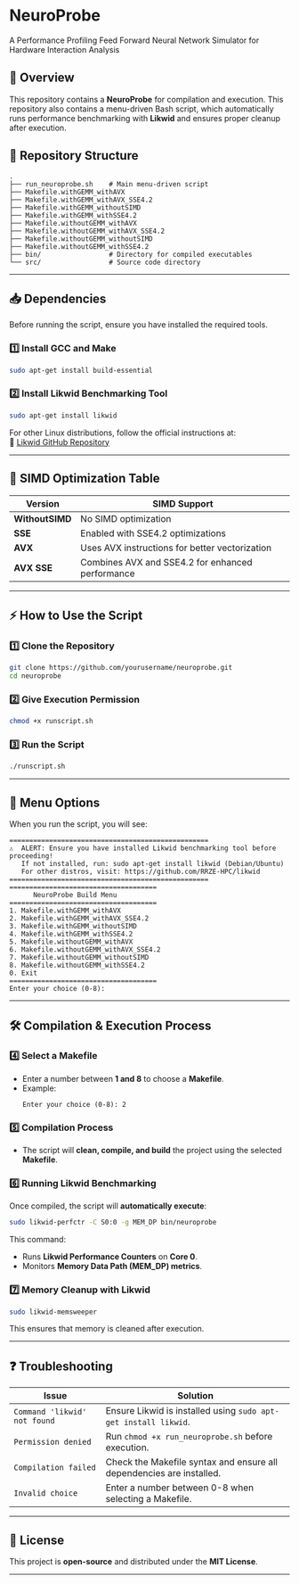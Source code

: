 # NeuroProbe
  A Performance Profiling Feed Forward Neural Network Simulator for Hardware Interaction Analysis

## 📌 Overview
This repository contains a **NeuroProbe** for compilation and execution. This repository also contains a menu-driven Bash script, which automatically runs performance benchmarking with **Likwid** and ensures proper cleanup after execution.


## 📂 Repository Structure
```
.
├── run_neuroprobe.sh    # Main menu-driven script
├── Makefile.withGEMM_withAVX
├── Makefile.withGEMM_withAVX_SSE4.2
├── Makefile.withGEMM_withoutSIMD
├── Makefile.withGEMM_withSSE4.2
├── Makefile.withoutGEMM_withAVX
├── Makefile.withoutGEMM_withAVX_SSE4.2
├── Makefile.withoutGEMM_withoutSIMD
├── Makefile.withoutGEMM_withSSE4.2
├── bin/                 # Directory for compiled executables
└── src/                 # Source code directory
```


---

## 📥 Dependencies
Before running the script, ensure you have installed the required tools.

### 1️⃣ **Install GCC and Make**
```sh
sudo apt-get install build-essential
```

### 2️⃣ **Install Likwid Benchmarking Tool**
```sh
sudo apt-get install likwid
```
For other Linux distributions, follow the official instructions at:  
🔗 [Likwid GitHub Repository](https://github.com/RRZE-HPC/likwid)

---

## 📌 SIMD Optimization Table
| Version | SIMD Support |
|---------|-------------|
| **WithoutSIMD** | No SIMD optimization |
| **SSE** | Enabled with SSE4.2 optimizations |
| **AVX** | Uses AVX instructions for better vectorization |
| **AVX SSE** | Combines AVX and SSE4.2 for enhanced performance |

---

## ⚡ How to Use the Script
### 1️⃣ **Clone the Repository**
```sh
git clone https://github.com/yourusername/neuroprobe.git
cd neuroprobe
```

### 2️⃣ **Give Execution Permission**
```sh
chmod +x runscript.sh
```

### 3️⃣ **Run the Script**
```sh
./runscript.sh
```

---

## 📌 Menu Options
When you run the script, you will see:

```
==================================================
⚠️  ALERT: Ensure you have installed Likwid benchmarking tool before proceeding!
   If not installed, run: sudo apt-get install likwid (Debian/Ubuntu)
   For other distros, visit: https://github.com/RRZE-HPC/likwid
==================================================
=====================================
      NeuroProbe Build Menu          
=====================================
1. Makefile.withGEMM_withAVX
2. Makefile.withGEMM_withAVX_SSE4.2
3. Makefile.withGEMM_withoutSIMD
4. Makefile.withGEMM_withSSE4.2
5. Makefile.withoutGEMM_withAVX
6. Makefile.withoutGEMM_withAVX_SSE4.2
7. Makefile.withoutGEMM_withoutSIMD
8. Makefile.withoutGEMM_withSSE4.2
0. Exit
=====================================
Enter your choice (0-8): 
```

---

## 🛠️ Compilation & Execution Process

### 4️⃣ **Select a Makefile**
- Enter a number between **1 and 8** to choose a **Makefile**.
- Example:
  ```
  Enter your choice (0-8): 2
  ```

### 5️⃣ **Compilation Process**
- The script will **clean, compile, and build** the project using the selected **Makefile**.

### 6️⃣ **Running Likwid Benchmarking**
Once compiled, the script will **automatically execute**:

```sh
sudo likwid-perfctr -C S0:0 -g MEM_DP bin/neuroprobe
```
This command:
- Runs **Likwid Performance Counters** on **Core 0**.
- Monitors **Memory Data Path (MEM_DP) metrics**.

### 7️⃣ **Memory Cleanup with Likwid**
```sh
sudo likwid-memsweeper
```
This ensures that memory is cleaned after execution.

---

## ❓ Troubleshooting
| Issue | Solution |
|--------|---------|
| `Command 'likwid' not found` | Ensure Likwid is installed using `sudo apt-get install likwid`. |
| `Permission denied` | Run `chmod +x run_neuroprobe.sh` before execution. |
| `Compilation failed` | Check the Makefile syntax and ensure all dependencies are installed. |
| `Invalid choice` | Enter a number between 0-8 when selecting a Makefile. |

---

## 📜 License
This project is **open-source** and distributed under the **MIT License**.

---
